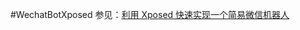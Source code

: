 #WechatBotXposed
 参见：[利用 Xposed 快速实现一个简易微信机器人](https://blankeer.github.io/2018/05/09/%E5%88%A9%E7%94%A8-Xposed-%E5%BF%AB%E9%80%9F%E5%AE%9E%E7%8E%B0%E4%B8%80%E4%B8%AA%E7%AE%80%E6%98%93%E5%BE%AE%E4%BF%A1%E6%9C%BA%E5%99%A8%E4%BA%BA/)
